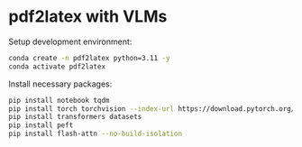 # pdf2latex with VLMs

Setup development environment:
```sh
conda create -n pdf2latex python=3.11 -y
conda activate pdf2latex
```

Install necessary packages:
```sh
pip install notebook tqdm
pip install torch torchvision --index-url https://download.pytorch.org/whl/cu129
pip install transformers datasets
pip install peft
pip install flash-attn --no-build-isolation
```
